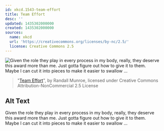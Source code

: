 ```yaml
---
id: xkcd.1543-team-effort
title: Team Effort
desc: ''
updated: 1435302000000
created: 1435302000000
sources:
  name: xkcd
  url: 'https://creativecommons.org/licenses/by-nc/2.5/'
  license: Creative Commons 2.5
---
```

![Given the role they play in every process in my body, really, they deserve this award more than me. Just gotta figure out how to give it to them. Maybe I can cut it into pieces to make it easier to swallow ...](https://imgs.xkcd.com/comics/team_effort.png)
> "[Team Effort](https://xkcd.com/1543/)", by Randall Munroe, licensed under Creative Commons Attribution-NonCommercial 2.5 License

## Alt Text
Given the role they play in every process in my body, really, they deserve this award more than me. Just gotta figure out how to give it to them. Maybe I can cut it into pieces to make it easier to swallow ...
